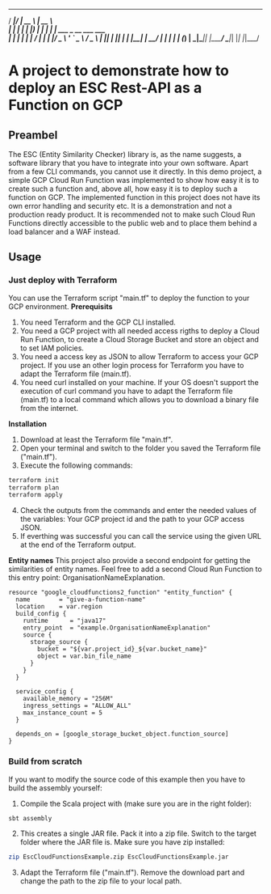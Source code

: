 

   _____  _____ _____    _____                       
  / ____|/ ____|  __ \  |  __ \                      
 | |  __| |    | |__) | | |  | | ___ _ __ ___   ___  
 | | |_ | |    |  ___/  | |  | |/ _ \ '_ ` _ \ / _ \ 
 | |__| | |____| |      | |__| |  __/ | | | | | (_) |
  \_____|\_____|_|      |_____/ \___|_| |_| |_|\___/ 
                                                     
                                                     
# A project to demonstrate how to deploy an ESC Rest-API as a Function on GCP
## Preambel
The ESC (Entity Similarity Checker) library is, as the name suggests, a software library that you have to integrate into your own software. Apart from a few CLI commands, you cannot use it directly. In this demo project, a simple GCP Cloud Run Function was implemented to show how easy it is to create such a function and, above all, how easy it is to deploy such a function on GCP. The implemented function in this project does not have its own error handling and security etc. It is a demonstration and not a production ready product. It is recommended not to make such Cloud Run Functions directly accessible to the public web and to place them behind a load balancer and a WAF instead.
## Usage
### Just deploy with Terraform
You can use the Terraform script "main.tf" to deploy the function to your GCP environment.
**Prerequisits**
1. You need Terraform and the GCP CLI installed.
2. You need a GCP project with all needed access rigths to deploy a Cloud Run Function, to create a Cloud Storage Bucket and store an object and to set IAM policies.
3. You need a access key as JSON to allow Terraform to access your GCP project. If you use an other login process for Terraform you have to adapt the Terraform file (main.tf).
4. You need curl installed on your machine. If your OS doesn't support the execution of curl command you have to adapt the Terraform file (main.tf) to a local command which allows you to download a binary file from the internet.

**Installation**
1. Download at least the Terraform file "main.tf".
2. Open your terminal and switch to the folder you saved the Terraform file ("main.tf").
3. Execute the following commands:

```bash
terraform init
terraform plan
terraform apply
```

4. Check the outputs from the commands and enter the needed values of the variables: Your GCP project id and the path to your GCP access JSON.
5. If everthing was successful you can call the service using the given URL at the end of the Terraform output.

**Entity names**
This project also provide a second endpoint for getting the similarities of entity names. Feel free to add a second Cloud Run Function to this entry point: OrganisationNameExplanation.

```hcl
resource "google_cloudfunctions2_function" "entity_function" {
  name        = "give-a-function-name"
  location    = var.region
  build_config {
    runtime      = "java17"
    entry_point  = "example.OrganisationNameExplanation"
    source {
      storage_source {
        bucket = "${var.project_id}_${var.bucket_name}"
        object = var.bin_file_name
      }
    }
  }

  service_config {
    available_memory = "256M"
    ingress_settings = "ALLOW_ALL"
    max_instance_count = 5
  }
  
  depends_on = [google_storage_bucket_object.function_source]
}
```

### Build from scratch
If you want to modify the source code of this example then you have to build the assembly yourself:

1. Compile the Scala project with (make sure you are in the right folder):

```bash
sbt assembly
```

2. This creates a single JAR file. Pack it into a zip file. Switch to the target folder where the JAR file is. Make sure you have zip installed:

```bash
zip EscCloudFunctionsExample.zip EscCloudFunctionsExample.jar
```

3. Adapt the Terraform file ("main.tf"). Remove the download part and change the path to the zip file to your local path.





